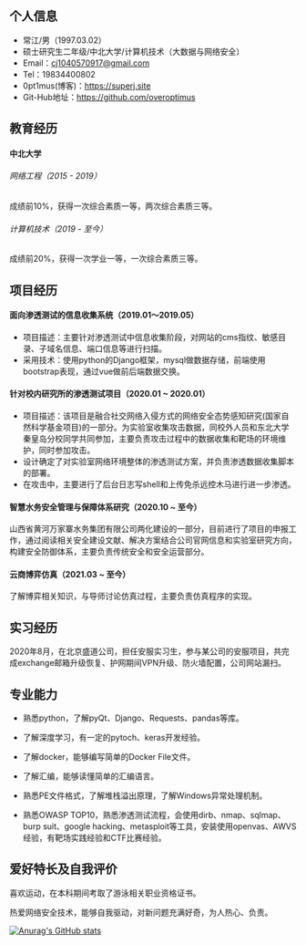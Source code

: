 <!--
**overoptimus/overoptimus** is a ✨ _special_ ✨ repository because its `README.md` (this file) appears on your GitHub profile.

Here are some ideas to get you started:

- 🔭 I’m currently working on ...
- 🌱 I’m currently learning ...
- 👯 I’m looking to collaborate on ...
- 🤔 I’m looking for help with ...
- 💬 Ask me about ...
- 📫 How to reach me: ...
- 😄 Pronouns: ...
- ⚡ Fun fact: ...
-->

## 个人信息

- 常江/男（1997.03.02）
- 硕士研究生二年级/中北大学/计算机技术（大数据与网络安全）
- Email：cj1040570917@gmail.com
- Tel：19834400802
- 0pt1mus(博客)：https://superj.site
- Git-Hub地址：https://github.com/overoptimus

## 教育经历

#### **中北大学**

###### 网络工程（2015 - 2019）

成绩前10%，获得一次综合素质一等，两次综合素质三等。

###### 计算机技术（2019 - 至今）

成绩前20%，获得一次学业一等，一次综合素质三等。

## 项目经历

#### 面向渗透测试的信息收集系统（2019.01～2019.05）

- 项目描述：主要针对渗透测试中信息收集阶段，对网站的cms指纹、敏感目录、子域名信息、端口信息等进行扫描。
- 采用技术：使用python的Django框架，mysql做数据存储，前端使用bootstrap表现，通过vue做前后端数据交换。

#### 针对校内研究所的渗透测试项目（2020.01 ~ 2020.01）

- 项目描述：该项目是融合社交网络入侵方式的网络安全态势感知研究(国家自然科学基金项目)的一部分。为实验室收集攻击数据，同校外人员和东北大学秦皇岛分校同学共同参加，主要负责攻击过程中的数据收集和靶场的环境维护，同时参加攻击。
- 设计确定了对实验室网络环境整体的渗透测试方案，并负责渗透数据收集脚本的部署。
- 在攻击中，主要进行了后台日志写shell和上传免杀远控木马进行进一步渗透。

#### 智慧水务安全管理与保障体系研究（2020.10 ~ 至今）

山西省黄河万家寨水务集团有限公司两化建设的一部分，目前进行了项目的申报工作，通过阅读相关安全建设文献、解决方案结合公司官网信息和实验室研究方向，构建安全防御体系，主要负责传统安全和安全运营部分。

#### 云商博弈仿真（2021.03 ~ 至今）

了解博弈相关知识，与导师讨论仿真过程，主要负责仿真程序的实现。

## 实习经历

2020年8月，在北京盛道公司，担任安服实习生，参与某公司的安服项目，共完成exchange邮箱升级恢复、护网期间VPN升级、防火墙配置，公司网站漏扫。

## 专业能力

- 熟悉python，了解pyQt、Django、Requests、pandas等库。
- 了解深度学习，有一定的pytoch、keras开发经验。


- 了解docker，能够编写简单的Docker File文件。


- 了解汇编，能够读懂简单的汇编语言。


- 熟悉PE文件格式，了解堆栈溢出原理，了解Windows异常处理机制。


- 熟悉OWASP TOP10，熟悉渗透测试流程，会使用dirb、nmap、sqlmap、burp suit、google hacking、metasploit等工具，安装使用openvas、AWVS经验，有靶场实践经验和CTF比赛经验。

## 爱好特长及自我评价

喜欢运动，在本科期间考取了游泳相关职业资格证书。

热爱网络安全技术，能够自我驱动，对新问题充满好奇，为人热心、负责。

[![Anurag's GitHub stats](https://github-readme-stats.vercel.app/api?username=overoptimus)](https://github.com/anuraghazra/github-readme-stats)
